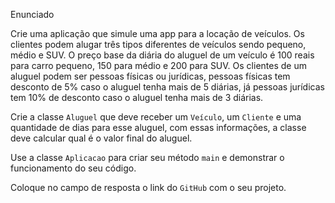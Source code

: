 Enunciado

Crie uma aplicação que simule uma app para a locação de veículos. Os clientes podem alugar três tipos diferentes de veículos sendo pequeno, médio e SUV. O preço base da diária do aluguel de um veículo é 100 reais para carro pequeno, 150 para médio e 200 para SUV. Os clientes de um aluguel podem ser pessoas físicas ou jurídicas, pessoas físicas tem desconto de 5% caso o aluguel tenha mais de 5 diárias, já pessoas jurídicas tem 10% de desconto caso o aluguel tenha mais de 3 diárias.

Crie a classe ``Aluguel`` que deve receber um ``Veículo``, um ``Cliente`` e uma quantidade de dias para esse aluguel, com essas informações, a classe deve calcular qual é o valor final do aluguel.

Use a classe ``Aplicacao`` para criar seu método ``main`` e demonstrar o funcionamento do seu código.

Coloque no campo de resposta o link do ``GitHub`` com o seu projeto.
